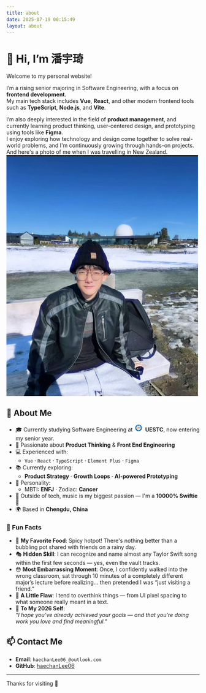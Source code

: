 ```yaml
---
title: about
date: 2025-07-19 00:15:49
layout: about
---
```


# 👋 Hi, I’m 潘宇琦

Welcome to my personal website!

I’m a rising senior majoring in Software Engineering, with a focus on **frontend development**.  
My main tech stack includes **Vue**, **React**, and other modern frontend tools such as **TypeScript**, **Node.js**, and **Vite**.

I’m also deeply interested in the field of **product management**, and currently learning product thinking, user-centered design, and prototyping using tools like **Figma**.  
I enjoy exploring how technology and design come together to solve real-world problems, and I'm continuously growing through hands-on projects.
And here's a photo of me when I was travelling in New Zealand.
<img src="yuqipan.jpg" width="500">


## 💼 About Me

- 🎓 Currently studying Software Engineering at <img src="image.png" alt="UESTC logo" width="25" style="vertical-align: text-center;"> **UESTC**, now entering my senior year.
- 🧠 Passionate about **Product Thinking** & **Front End Engineering**
- 💻 Experienced with:
  - `Vue` · `React` · `TypeScript` · `Element Plus` · `Figma`
- 📚 Currently exploring:
  - **Product Strategy** · **Growth Loops** · **AI-powered Prototyping**
- 🌟 Personality:
  - MBTI: **ENFJ** · Zodiac: **Cancer**
- 🎵 Outside of tech, music is my biggest passion — I'm a **10000% Swiftie** 💖
- 🌍 Based in **Chengdu, China**

### 🧩 Fun Facts

- 🍜 **My Favorite Food**: Spicy hotpot! There's nothing better than a bubbling pot shared with friends on a rainy day.
- 🎭 **Hidden Skill**: I can recognize and name almost any Taylor Swift song within the first few seconds — yes, even the vault tracks.
- 😳 **Most Embarrassing Moment**: Once, I confidently walked into the wrong classroom, sat through 10 minutes of a completely different major’s lecture before realizing... then pretended I was “just visiting a friend.”
- 🐾 **A Little Flaw**: I tend to overthink things — from UI pixel spacing to what someone really meant in a text.
- 📝 **To My 2026 Self**:  
 *"I hope you’ve already achieved your goals — and that you’re doing work you love and find meaningful."*


## 📫 Contact Me

- **Email**: `haechanLee06_@outlook.com`
- **GitHub**: [haechanLee06](https://github.com/haechanLee06)

---

Thanks for visiting 🙌
